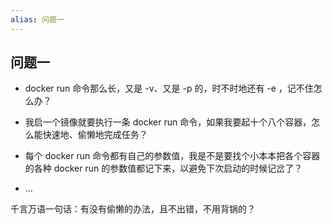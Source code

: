 ```yaml
---
alias: 问题一
---
```


## 问题一

- docker run 命令那么长，又是 -v、又是 -p 的，时不时地还有 -e ，记不住怎么办？

- 我启一个镜像就要执行一条 docker run 命令，如果我要起十个八个容器，怎么能快速地、偷懒地完成任务？

- 每个 docker run 命令都有自己的参数值，我是不是要找个小本本把各个容器的各种 docker run 的参数值都记下来，以避免下次启动的时候记岔了？

- …

千言万语一句话：有没有偷懒的办法，且不出错，不用背锅的？